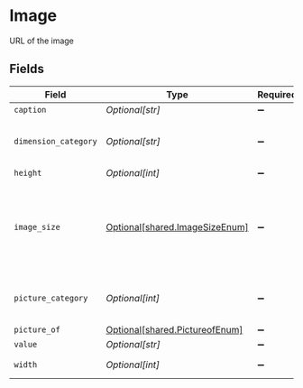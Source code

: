 # Image

URL of the image


## Fields

| Field                                                                         | Type                                                                          | Required                                                                      | Description                                                                   | Example                                                                       |
| ----------------------------------------------------------------------------- | ----------------------------------------------------------------------------- | ----------------------------------------------------------------------------- | ----------------------------------------------------------------------------- | ----------------------------------------------------------------------------- |
| `caption`                                                                     | *Optional[str]*                                                               | :heavy_minus_sign:                                                            | Image title                                                                   | Ticket                                                                        |
| `dimension_category`                                                          | *Optional[str]*                                                               | :heavy_minus_sign:                                                            | Deprecated and replaced by Image Size                                         |                                                                               |
| `height`                                                                      | *Optional[int]*                                                               | :heavy_minus_sign:                                                            | Height                                                                        | 43                                                                            |
| `image_size`                                                                  | [Optional[shared.ImageSizeEnum]](../../models/shared/imagesizeenum.md)        | :heavy_minus_sign:                                                            | Indicates the size of the image. Hospitality APIs no longer support thumbnail |                                                                               |
| `picture_category`                                                            | *Optional[int]*                                                               | :heavy_minus_sign:                                                            | deprecated and replaced by pictureOf                                          | 5                                                                             |
| `picture_of`                                                                  | [Optional[shared.PictureofEnum]](../../models/shared/pictureofenum.md)        | :heavy_minus_sign:                                                            | N/A                                                                           | Lobby                                                                         |
| `value`                                                                       | *Optional[str]*                                                               | :heavy_minus_sign:                                                            | N/A                                                                           |                                                                               |
| `width`                                                                       | *Optional[int]*                                                               | :heavy_minus_sign:                                                            | Width of image                                                                | 42                                                                            |